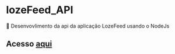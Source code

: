 # lozeFeed_API
:rocket: Desenvovlimento da api da aplicação LozeFeed usando o NodeJs

## Acesso [aqui](https://lozefeedapi.herokuapp.com/)

